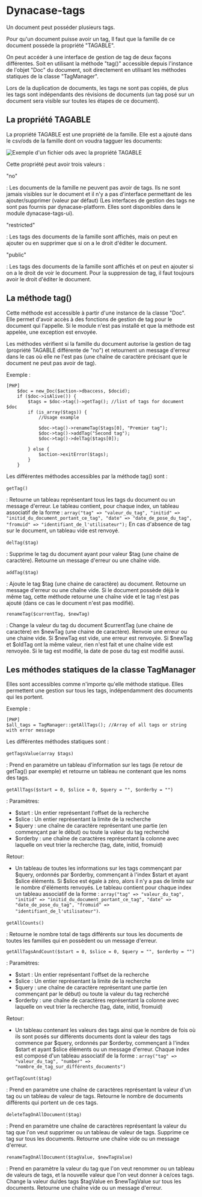 # Dynacase-tags


Un document peut posséder plusieurs tags.

Pour qu'un document puisse avoir un tag, Il faut que la famille de ce document possède la propriété "TAGABLE".

On peut accéder à une interface de gestion de tag de deux façons différentes. Soit en utilisant la méthode "tag()" accessible depuis l'instance de l'objet "Doc" du document, soit directement en utilisant les méthodes statiques de la classe "TagManager".

Lors de la duplication de documents, les tags ne sont pas copiés, de plus les tags sont indépendants des révisions de documents (un tag posé sur un document sera visible sur toutes les étapes de ce document).

## La propriété TAGABLE

La propriété TAGABLE est une propriété de la famille. Elle est a ajouté dans le csv/ods de la famille dont on voudra tagguer les documents:

![ Exemple d'un fichier ods avec la propriété TAGABLE ](ods_tag.png)

Cette propriété peut avoir trois valeurs :

"no" 

: Les documents de la famille ne peuvent pas avoir de tags. Ils ne sont jamais visibles sur le document et il n'y a pas d'interface permettant de les ajouter/supprimer (valeur par défaut) (Les interfaces de gestion des tags ne sont pas fournis par dynacase-platform. Elles sont disponibles dans le module dynacase-tags-ui).

"restricted" 

: Les tags des documents de la famille sont affichés, mais on peut en ajouter ou en supprimer que si on a le droit d'éditer le document.

"public" 

: Les tags des documents de la famille sont affichés et on peut en ajouter si on a le droit de voir le document. Pour la suppression de tag, il faut toujours avoir le droit d'éditer le document.

## La méthode tag()


Cette méthode est accessible à partir d'une instance de la classe "Doc". Elle permet d'avoir accès à des fonctions de gestion de tag pour le document qui l'appelle. Si le module n'est pas installé et que la méthode est appelée, une exception est envoyée.

Les méthodes vérifient si la famille du document autorise la gestion de tag (propriété TAGABLE différente de "no") et retournent un message d'erreur dans le cas où elle ne l'est pas (une chaîne de caractère précisant que le document ne peut pas avoir de tag).

Exemple :

    [PHP]
        $doc = new_Doc($action->dbaccess, $docid);
    	if ($doc->isAlive()) {
    		$tags = $doc->tag()->getTag(); //list of tags for document $doc
    		if (is_array($tags)) {
    		    //Usage example

    			$doc->tag()->renameTag($tags[0], "Premier tag");
    			$doc->tag()->addTag("Second tag");
    			$doc->tag()->delTag($tags[0]);

    		} else {
    			$action->exitError($tags);
    		}
    	}

Les différentes méthodes accessibles par la méthode tag() sont :

`getTag()` 

: Retourne un tableau représentant tous les tags du document  ou un message d'erreur. Le tableau contient, pour chaque index, un tableau associatif de la forme : `array("tag" => "valeur_du_tag", "initid" => "initid_du_document_portant_ce_tag", "date" => "date_de_pose_du_tag", "fromuid" => "identifiant_de_l'utilisateur");` En cas d'absence de tag sur le document, un tableau vide est renvoyé.

`delTag($tag)` 

: Supprime le tag du document ayant pour valeur $tag (une chaine de caractère). Retourne un message d'erreur ou une chaîne vide.

`addTag($tag)` 

: Ajoute le tag $tag (une chaine de caractère) au document. Retourne un message d'erreur ou une chaîne vide. Si le document possède déjà le même tag, cette méthode retourne une chaîne vide et le tag n'est pas ajouté (dans ce cas le document n'est pas modifié).

`renameTag($currentTag, $newTag)`

: Change la valeur du tag du document $currentTag (une chaine de caractère) en $newTag (une chaine de caractère). Renvoie une erreur ou une chaine vide. Si $newTag est vide, une erreur est renvoyée. Si $newTag et $oldTag ont la même valeur, rien n'est fait et une chaîne vide est renvoyée. Si le tag est modifié, la date de pose du tag est modifié aussi.

## Les méthodes statiques de la classe TagManager


Elles sont accessibles comme n'importe qu'elle méthode statique. Elles permettent une gestion sur tous les tags, indépendamment des documents qui les portent.

Exemple :

    [PHP]
    $all_tags = TagManager::getAllTags(); //Array of all tags or string with error message

Les différentes méthodes statiques sont :

`getTagsValue(array $tags)` 

: Prend en paramètre un tableau d'information sur les tags (le retour de getTag() par exemple) et retourne un tableau ne contenant que les noms des tags.

`getAllTags($start = 0, $slice = 0, $query = "", $orderby = "")` 

: Paramètres:

  * $start : Un entier représentant l'offset de la recherche
  * $slice : Un entier représentant la limite de la recherche
  * $query : une chaîne de caractère représentant une partie (en commençant par le début) ou toute la valeur du tag recherché
  * $orderby : une chaîne de caractères représentant la colonne avec laquelle on veut trier la recherche (tag, date, initid, fromuid)

  Retour:

   * Un tableau de toutes les informations sur les tags commençant par $query, ordonnés par $orderby, commençant à l'index $start et ayant $slice éléments. Si $slice est égale à zéro, alors il n'y a pas de limite sur le nombre d'éléments renvoyés.
 Le tableau contient pour chaque index un tableau associatif de la forme :
 `array("tag" => "valeur_du_tag", "initid" => "initid_du_document_portant_ce_tag", "date" => "date_de_pose_du_tag", "fromuid" => "identifiant_de_l'utilisateur")`.

`getAllCounts()` 

: Retourne le nombre total de tags différents sur tous les documents de toutes les familles qui en possèdent ou un message d'erreur.

`getAllTagsAndCount($start = 0, $slice = 0, $query = "", $orderby = "")`

: Paramètres:

   * $start : Un entier représentant l'offset de la recherche
   * $slice : Un entier représentant la limite de la recherche
   * $query : une chaîne de caractère représentant une partie (en commençant par le début) ou toute la valeur du tag recherché
   * $orderby : une chaîne de caractères représentant la colonne avec laquelle on veut trier la recherche (tag, date, initid, fromuid)

   Retour:

   * Un tableau contenant les valeurs des tags ainsi que le nombre de fois où ils sont posés sur différents documents dont la valeur des tags commence par $query, ordonnés par $orderby, commençant à l'index $start et ayant $slice éléments ou un message d'erreur. Chaque index est composé d'un tableau associatif de la forme : `array("tag" => "valeur_du_tag", "number" => "nombre_de_tag_sur_différents_documents")`

`getTagCount($tag)` 

: Prend en paramètre une chaîne de caractères représentant la valeur d'un tag ou un tableau de valeur de tags. Retourne le nombre de documents différents qui portent un de ces tags.

`deleteTagOnAllDocument($tag)` 

: Prend en paramètre une chaîne de caractères représentant la valeur du tag que l'on veut supprimer ou un tableau de valeur de tags. Supprime ce tag sur tous les documents. Retourne une chaîne vide ou un message d'erreur.

`renameTagOnAllDocument($tagValue, $newTagValue)` 

: Prend en paramètre la valeur du tag que l'on veut renommer ou un tableau de valeurs de tags, et la nouvelle valeur que l'on veut donner à ce/ces tags. Change la valeur du/des tags $tagValue en $newTagValue sur tous les documents. Retourne une chaîne vide ou un message d'erreur.
